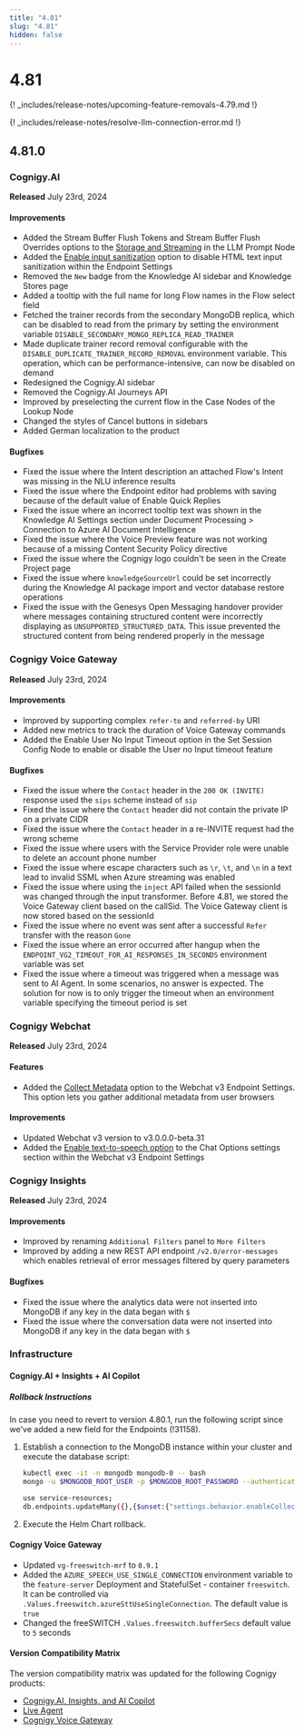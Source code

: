 ```yaml
---
title: "4.81"
slug: "4.81"
hidden: false
---
```


# 4.81

{! _includes/release-notes/upcoming-feature-removals-4.79.md !}

{! _includes/release-notes/resolve-llm-connection-error.md !}

## 4.81.0

### Cognigy.AI

**Released** July 23rd, 2024

#### Improvements

- Added the Stream Buffer Flush Tokens and Stream Buffer Flush Overrides options to the [Storage and Streaming](../ai/build/node-reference/service/llm-prompt.md#storage-and-streaming-options) in the LLM Prompt Node
- Added the [Enable input sanitization](../ai/deploy/endpoints/data-protection-and-analytics.md#enable-input-sanitization) option to disable HTML text input sanitization within the Endpoint Settings 
- Removed the `New` badge from the Knowledge AI sidebar and Knowledge Stores page 
- Added a tooltip with the full name for long Flow names in the Flow select field 
- Fetched the trainer records from the secondary MongoDB replica, which can be disabled to read from the primary by setting the environment variable `DISABLE_SECONDARY_MONGO_REPLICA_READ_TRAINER` 
- Made duplicate trainer record removal configurable with the `DISABLE_DUPLICATE_TRAINER_RECORD_REMOVAL` environment variable. This operation, which can be performance-intensive, can now be disabled on demand 
- Redesigned the Cognigy.AI sidebar 
- Removed the Cognigy.AI Journeys API
- Improved by preselecting the current flow in the Case Nodes of the Lookup Node 
- Changed the styles of Cancel buttons in sidebars
- Added German localization to the product

#### Bugfixes

- Fixed the issue where the Intent description an attached Flow's Intent was missing in the NLU inference results 
- Fixed the issue where the Endpoint editor had problems with saving because of the default value of Enable Quick Replies 
- Fixed the issue where an incorrect tooltip text was shown in the Knowledge AI Settings section under Document Processing > Connection to Azure AI Document Intelligence  
- Fixed the issue where the Voice Preview feature was not working because of a missing Content Security Policy directive 
- Fixed the issue where the Cognigy logo couldn't be seen in the Create Project page 
- Fixed the issue where `knowledgeSourceUrl` could be set incorrectly during the Knowledge AI package import and vector database restore operations
- Fixed the issue with the Genesys Open Messaging handover provider where messages containing structured content were incorrectly displaying as `UNSUPPORTED_STRUCTURED_DATA`. This issue prevented the structured content from being rendered properly in the message

### Cognigy Voice Gateway

**Released** July 23rd, 2024

#### Improvements

- Improved by supporting complex `refer-to` and `referred-by` URI
- Added new metrics to track the duration of Voice Gateway commands
- Added the Enable User No Input Timeout option in the Set Session Config Node to enable or disable the User no Input timeout feature

#### Bugfixes

- Fixed the issue where the `Contact` header in the `200 OK (INVITE)` response used the `sips` scheme instead of `sip`
- Fixed the issue where the `Contact` header did not contain the private IP on a private CIDR
- Fixed the issue where the `Contact` header in a re-INVITE request had the wrong scheme 
- Fixed the issue where users with the Service Provider role were unable to delete an account phone number 
- Fixed the issue where escape characters such as `\r`, `\t`, and `\n` in a text lead to invalid SSML when Azure streaming was enabled 
- Fixed the issue where using the `inject` API failed when the sessionId was changed through the input transformer. Before 4.81, we stored the Voice Gateway client based on the callSid. The Voice Gateway client is now stored based on the sessionId 
- Fixed the issue where no event was sent after a successful `Refer` transfer with the reason `Gone` 
- Fixed the issue where an error occurred after hangup when the `ENDPOINT_VG2_TIMEOUT_FOR_AI_RESPONSES_IN_SECONDS` environment variable was set 
- Fixed the issue where a timeout was triggered when a message was sent to AI Agent. In some scenarios, no answer is expected. The solution for now is to only trigger the timeout when an environment variable specifying the timeout period is set 

### Cognigy Webchat

**Released** July 23rd, 2024

#### Features

- Added the [Collect Metadata](../webchat/v3/metadata.md) option to the Webchat v3 Endpoint Settings. This option lets you gather additional metadata from user browsers

#### Improvements

- Updated Webchat v3 version to v3.0.0.0-beta.31
- Added the [Enable text-to-speech option](../webchat/v3/features.md#text-to-speech) to the Chat Options settings section within the Webchat v3 Endpoint Settings

### Cognigy Insights

**Released** July 23rd, 2024

#### Improvements

- Improved by renaming `Additional Filters` panel to `More Filters` 
- Improved by adding a new REST API endpoint `/v2.0/error-messages` which enables retrieval of error messages filtered by query parameters 

#### Bugfixes

- Fixed the issue where the analytics data were not inserted into MongoDB if any key in the data began with `$` 
- Fixed the issue where the conversation data were not inserted into MongoDB if any key in the data began with `$`

### Infrastructure

#### Cognigy.AI + Insights + AI Copilot

##### Rollback Instructions

In case you need to revert to version 4.80.1, run the following script since we've added a new field for the Endpoints (!31158).

1. Establish a connection to the MongoDB instance within your cluster and execute the database script:

    ```bash
    kubectl exec -it -n mongodb mongodb-0 -- bash
    mongo -u $MONGODB_ROOT_USER -p $MONGODB_ROOT_PASSWORD --authenticationDatabase admin

    use service-resources;
    db.endpoints.updateMany({},{$unset:{"settings.behavior.enableCollectMetadata":""}});
    ```

2. Execute the Helm Chart rollback.

#### Cognigy Voice Gateway

- Updated `vg-freeswitch-mrf` to `0.9.1`
- Added the `AZURE_SPEECH_USE_SINGLE_CONNECTION` environment variable to  the `feature-server` Deployment and StatefulSet - container `freeswitch`. It can be controlled via `.Values.freeswitch.azureSttUseSingleConnection`. The default value is `true` 
- Changed the freeSWITCH `.Values.freeswitch.bufferSecs` default value to `5` seconds

#### Version Compatibility Matrix

The version compatibility matrix was updated for the following Cognigy products:

- [Cognigy.AI, Insights, and AI Copilot](../ai/installation/version-compatibility-matrix.md)
- [Live Agent](../live-agent/installation/deployment/version-compatibility-matrix.md)
- [Cognigy Voice Gateway](../voice-gateway/installation/version-compatibility-matrix.md)